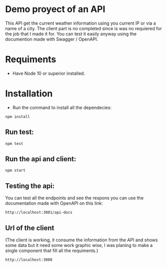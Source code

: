 # Demo proyect of an API

This API get the current weather information using you current IP or via a name of a city. The client part is no completed since is was no requiered for the job that I made it for. You can test it easily anyway using the documention made with Swagger / OpenAPI.

# Requiments
- Have Node 10 or superior installed.

# Installation

- Run the command to install all the dependecies:
```
npm install
````

## Run test:
```
npm test
````
## Run the api and client:
```
npm start
````

## Testing the api:

You can test all the endpoints and see the respons you can use the documentation made with OpenAPI on this link:
```
http://localhost:3001/api-docs
```

## Url of the client

(The client is working, it consume the information from the API and shows some data but it need some work graphic wise, I was planing to make a single component that fill all the requiments.)
````
http://localhost:3000
````

